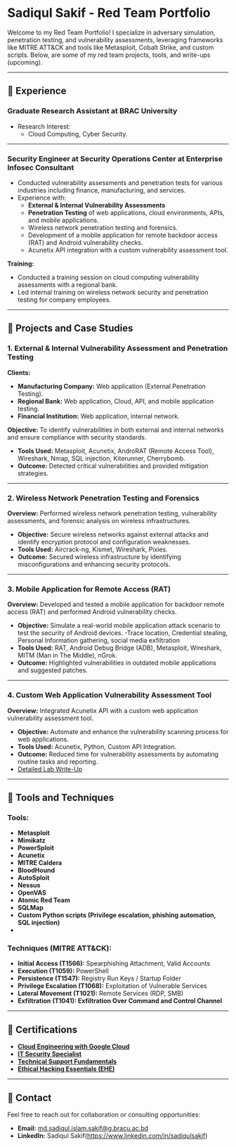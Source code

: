 # Sadiqul Sakif - Red Team Portfolio

Welcome to my Red Team Portfolio! I specialize in adversary simulation, penetration testing, and vulnerability assessments, leveraging frameworks like MITRE ATT&CK and tools like Metasploit, Cobalt Strike, and custom scripts. Below, are some of my red team projects, tools, and write-ups (upcoming).

---
## 📜 Experience
### **Graduate Research Assistant at BRAC University**
- Research Interest:
  - Cloud Computing, Cyber Security.

---

### **Security Engineer at Security Operations Center at Enterprise Infosec Consultant**

- Conducted vulnerability assessments and penetration tests for various industries including finance, manufacturing, and services.
- Experience with:
  - **External & Internal Vulnerability Assessments**
  - **Penetration Testing** of web applications, cloud environments, APIs, and mobile applications.
  - Wireless network penetration testing and forensics.
  - Development of a mobile application for remote backdoor access (RAT) and Android vulnerability checks.
  - Acunetix API integration with a custom vulnerability assessment tool.

**Training:**
- Conducted a training session on cloud computing vulnerability assessments with a regional bank.
- Led internal training on wireless network security and penetration testing for company employees.

---


## 💼 Projects and Case Studies

### 1. **External & Internal Vulnerability Assessment and Penetration Testing**

**Clients:**
- **Manufacturing Company:** Web application (External Penetration Testing).
- **Regional Bank:** Web application, Cloud, API, and mobile application testing.
- **Financial Institution:** Web application, internal network.


**Objective:** To identify vulnerabilities in both external and internal networks and ensure compliance with security standards.

- **Tools Used:** Metasploit, Acunetix, AndroRAT (Remote Access Tool), Wireshark, Nmap, SQL injection, Kiterunner, Cherrybomb.
- **Outcome:** Detected critical vulnerabilities and provided mitigation strategies.


---

### 2. **Wireless Network Penetration Testing and Forensics**

**Overview:** Performed wireless network penetration testing, vulnerability assessments, and forensic analysis on wireless infrastructures.

- **Objective:** Secure wireless networks against external attacks and identify encryption protocol and configuration weaknesses.
- **Tools Used:** Aircrack-ng, Kismet, Wireshark, Pixies.
- **Outcome:** Secured wireless infrastructure by identifying misconfigurations and enhancing security protocols.


---

### 3. **Mobile Application for Remote Access (RAT)**

**Overview:** Developed and tested a mobile application for backdoor remote access (RAT) and performed Android vulnerability checks.

- **Objective:** Simulate a real-world mobile application attack scenario to test the security of Android devices.
  -Trace location, Credential stealing, Personal Information gathering, social media exfiltration
- **Tools Used:** RAT, Android Debug Bridge (ADB), Metasploit, Wireshark, MITM (Man in The Middle), nGrok.
- **Outcome:** Highlighted vulnerabilities in outdated mobile applications and suggested patches.


---

### 4. **Custom Web Application Vulnerability Assessment Tool**

**Overview:** Integrated Acunetix API with a custom web application vulnerability assessment tool.

- **Objective:** Automate and enhance the vulnerability scanning process for web applications.
- **Tools Used:** Acunetix, Python, Custom API Integration.
- **Outcome:** Reduced time for vulnerability assessments by automating routine tasks and reporting.
- [Detailed Lab Write-Up](link_to_writeup)

---

## 🔧 Tools and Techniques

### Tools:
- **Metasploit**
- **Mimikatz**
- **PowerSploit**
- **Acunetix**
- **MITRE Caldera**
- **BloodHound**
- **AutoSploit**
- **Nessus**
- **OpenVAS**
- **Atomic Red Team**
- **SQLMap**
- **Custom Python scripts (Privilege escalation, phishing automation, SQL injection)**
- 

### Techniques (MITRE ATT&CK):
- **Initial Access (T1566):** Spearphishing Attachment,  Valid Accounts
- **Execution (T1059):** PowerShell
- **Persistence (T1547):** Registry Run Keys / Startup Folder
- **Privilege Escalation (T1068):** Exploitation of Vulnerable Services
- **Lateral Movement (T1021):** Remote Services (RDP, SMB)
- **Exfiltration (T1041): Exfiltration Over Command and Control Channel**



---

## 📜 Certifications

- **[Cloud Engineering with Google Cloud](#)** 
- **[IT Security Specialist](#)**
- **[Technical Support Fundamentals](#)**
- **[Ethical Hacking Essentials (EHE)](#)**
---

## 📧 Contact

Feel free to reach out for collaboration or consulting opportunities:
- **Email:** md.sadiqul.islam.sakif@g.bracu.ac.bd
- **LinkedIn:** Sadiqul Sakif(https://www.linkedin.com/in/sadiqulsakif)
